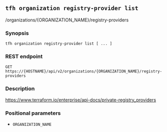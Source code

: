 ## `tfh organization registry-provider list`

/organizations/{ORGANIZATION_NAME}/registry-providers

### Synopsis

    tfh organization registry-provider list [ ... ]

### REST endpoint

    GET https://{HOSTNAME}/api/v2/organizations/{ORGANIZATION_NAME}/registry-providers

### Description

https://www.terraform.io/enterprise/api-docs/private-registry_providers

### Positional parameters

* `ORGANIZATION_NAME`

